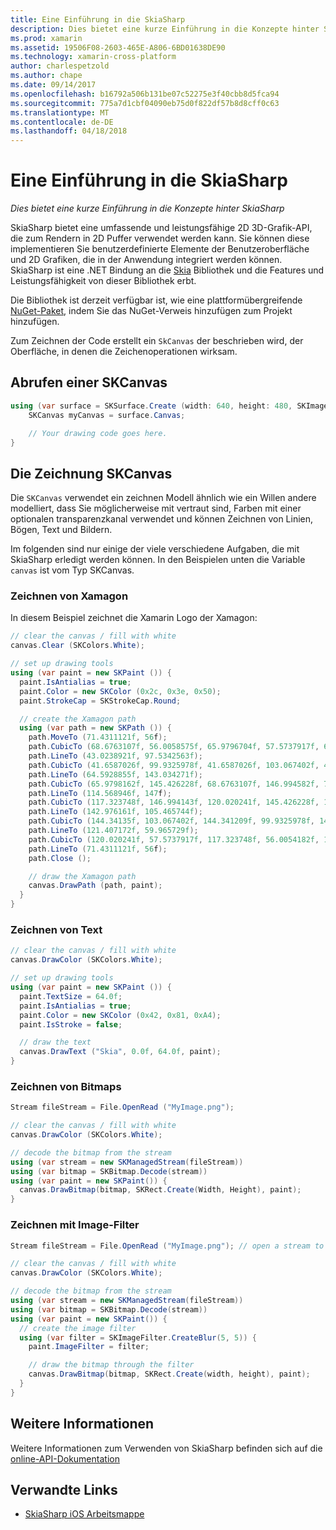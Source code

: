```yaml
---
title: Eine Einführung in die SkiaSharp
description: Dies bietet eine kurze Einführung in die Konzepte hinter SkiaSharp
ms.prod: xamarin
ms.assetid: 19506F08-2603-465E-A806-6BD01638DE90
ms.technology: xamarin-cross-platform
author: charlespetzold
ms.author: chape
ms.date: 09/14/2017
ms.openlocfilehash: b16792a506b131be07c52275e3f40cbb8d5fca94
ms.sourcegitcommit: 775a7d1cbf04090eb75d0f822df57b8d8cff0c63
ms.translationtype: MT
ms.contentlocale: de-DE
ms.lasthandoff: 04/18/2018
---
```

# <a name="an-introduction-to-skiasharp"></a>Eine Einführung in die SkiaSharp

_Dies bietet eine kurze Einführung in die Konzepte hinter SkiaSharp_

SkiaSharp bietet eine umfassende und leistungsfähige 2D 3D-Grafik-API, die zum Rendern in 2D Puffer verwendet werden kann.  Sie können diese implementieren Sie benutzerdefinierte Elemente der Benutzeroberfläche und 2D Grafiken, die in der Anwendung integriert werden können.  SkiaSharp ist eine .NET Bindung an die [Skia](https://skia.org) Bibliothek und die Features und Leistungsfähigkeit von dieser Bibliothek erbt.

Die Bibliothek ist derzeit verfügbar ist, wie eine plattformübergreifende [NuGet-Paket](https://www.nuget.org/packages/SkiaSharp), indem Sie das NuGet-Verweis hinzufügen zum Projekt hinzufügen.

Zum Zeichnen der Code erstellt ein `SkCanvas` der beschrieben wird, der Oberfläche, in denen die Zeichenoperationen wirksam.

## <a name="obtaining-an-skcanvas"></a>Abrufen einer SKCanvas

```csharp
using (var surface = SKSurface.Create (width: 640, height: 480, SKImageInfo.PlatformColorType, SKAlphaType.Premul)) {
    SKCanvas myCanvas = surface.Canvas;

    // Your drawing code goes here.
}
```

## <a name="drawing-on-skcanvas"></a>Die Zeichnung SKCanvas

Die `SKCanvas` verwendet ein zeichnen Modell ähnlich wie ein Willen andere modelliert, dass Sie möglicherweise mit vertraut sind, Farben mit einer optionalen transparenzkanal verwendet und können Zeichnen von Linien, Bögen, Text und Bildern.

Im folgenden sind nur einige der viele verschiedene Aufgaben, die mit SkiaSharp erledigt werden können.  In den Beispielen unten die Variable `canvas` ist vom Typ SKCanvas.

### <a name="drawing-xamagon"></a>Zeichnen von Xamagon

In diesem Beispiel zeichnet die Xamarin Logo der Xamagon:

```csharp
// clear the canvas / fill with white
canvas.Clear (SKColors.White);

// set up drawing tools
using (var paint = new SKPaint ()) {
  paint.IsAntialias = true;
  paint.Color = new SKColor (0x2c, 0x3e, 0x50);
  paint.StrokeCap = SKStrokeCap.Round;

  // create the Xamagon path
  using (var path = new SKPath ()) {
    path.MoveTo (71.4311121f, 56f);
    path.CubicTo (68.6763107f, 56.0058575f, 65.9796704f, 57.5737917f, 64.5928855f, 59.965729f);
    path.LineTo (43.0238921f, 97.5342563f);
    path.CubicTo (41.6587026f, 99.9325978f, 41.6587026f, 103.067402f, 43.0238921f, 105.465744f);
    path.LineTo (64.5928855f, 143.034271f);
    path.CubicTo (65.9798162f, 145.426228f, 68.6763107f, 146.994582f, 71.4311121f, 147f);
    path.LineTo (114.568946f, 147f);
    path.CubicTo (117.323748f, 146.994143f, 120.020241f, 145.426228f, 121.407172f, 143.034271f);
    path.LineTo (142.976161f, 105.465744f);
    path.CubicTo (144.34135f, 103.067402f, 144.341209f, 99.9325978f, 142.976161f, 97.5342563f);
    path.LineTo (121.407172f, 59.965729f);
    path.CubicTo (120.020241f, 57.5737917f, 117.323748f, 56.0054182f, 114.568946f, 56f);
    path.LineTo (71.4311121f, 56f);
    path.Close ();

    // draw the Xamagon path
    canvas.DrawPath (path, paint);
  }
}
```

### <a name="drawing-text"></a>Zeichnen von Text

```csharp
// clear the canvas / fill with white
canvas.DrawColor (SKColors.White);

// set up drawing tools
using (var paint = new SKPaint ()) {
  paint.TextSize = 64.0f;
  paint.IsAntialias = true;
  paint.Color = new SKColor (0x42, 0x81, 0xA4);
  paint.IsStroke = false;

  // draw the text
  canvas.DrawText ("Skia", 0.0f, 64.0f, paint);
}
```

### <a name="drawing-bitmaps"></a>Zeichnen von Bitmaps

```csharp
Stream fileStream = File.OpenRead ("MyImage.png");

// clear the canvas / fill with white
canvas.DrawColor (SKColors.White);

// decode the bitmap from the stream
using (var stream = new SKManagedStream(fileStream))
using (var bitmap = SKBitmap.Decode(stream))
using (var paint = new SKPaint()) {
  canvas.DrawBitmap(bitmap, SKRect.Create(Width, Height), paint);
}
```

### <a name="drawing-with-image-filters"></a>Zeichnen mit Image-Filter

```csharp
Stream fileStream = File.OpenRead ("MyImage.png"); // open a stream to an image file

// clear the canvas / fill with white
canvas.DrawColor (SKColors.White);

// decode the bitmap from the stream
using (var stream = new SKManagedStream(fileStream))
using (var bitmap = SKBitmap.Decode(stream))
using (var paint = new SKPaint()) {
  // create the image filter
  using (var filter = SKImageFilter.CreateBlur(5, 5)) {
    paint.ImageFilter = filter;

    // draw the bitmap through the filter
    canvas.DrawBitmap(bitmap, SKRect.Create(width, height), paint);
  }
}
```

## <a name="more-information"></a>Weitere Informationen

Weitere Informationen zum Verwenden von SkiaSharp befinden sich auf die [online-API-Dokumentation](https://developer.xamarin.com/api/namespace/SkiaSharp/)


## <a name="related-links"></a>Verwandte Links

- [SkiaSharp iOS Arbeitsmappe](https://developer.xamarin.com/workbooks/graphics/skiasharp/logo/skialogo-ios.workbook)
